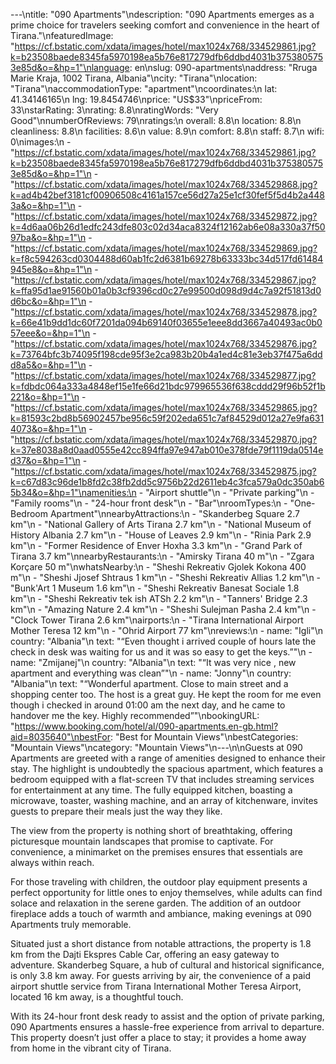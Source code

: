 ---\ntitle: "090 Apartments"\ndescription: "090 Apartments emerges as a prime choice for travelers seeking comfort and convenience in the heart of Tirana."\nfeaturedImage: "https://cf.bstatic.com/xdata/images/hotel/max1024x768/334529861.jpg?k=b23508baede8345fa5970198ea5b76e817279dfb6ddbd4031b3753805753e85d&o=&hp=1"\nlanguage: en\nslug: 090-apartments\naddress: "Rruga Marie Kraja, 1002 Tirana, Albania"\ncity: "Tirana"\nlocation: "Tirana"\naccommodationType: "apartment"\ncoordinates:\n  lat: 41.34146165\n  lng: 19.8454746\nprice: "US$33"\npriceFrom: 33\nstarRating: 3\nrating: 8.8\nratingWords: "Very Good"\nnumberOfReviews: 79\nratings:\n  overall: 8.8\n  location: 8.8\n  cleanliness: 8.8\n  facilities: 8.6\n  value: 8.9\n  comfort: 8.8\n  staff: 8.7\n  wifi: 0\nimages:\n  - "https://cf.bstatic.com/xdata/images/hotel/max1024x768/334529861.jpg?k=b23508baede8345fa5970198ea5b76e817279dfb6ddbd4031b3753805753e85d&o=&hp=1"\n  - "https://cf.bstatic.com/xdata/images/hotel/max1024x768/334529868.jpg?k=ad4b42bef3181cf00906508c4161a157ce56d27a25e1cf30fef5f5d4b2a4483a&o=&hp=1"\n  - "https://cf.bstatic.com/xdata/images/hotel/max1024x768/334529872.jpg?k=4d6aa06b26d1edfc243dfe803c02d34aca8324f12162ab6e08a330a37f5097ba&o=&hp=1"\n  - "https://cf.bstatic.com/xdata/images/hotel/max1024x768/334529869.jpg?k=f8c594263cd0304488d60ab1fc2d6381b69278b63333bc34d517fd61484945e8&o=&hp=1"\n  - "https://cf.bstatic.com/xdata/images/hotel/max1024x768/334529867.jpg?k=ffa95d1ae91560b01a0b3cf9396cd0c27e99500d098d9d4c7a92f51813d0d6bc&o=&hp=1"\n  - "https://cf.bstatic.com/xdata/images/hotel/max1024x768/334529878.jpg?k=66e41b9dd1dc60f7201da094b69140f03655e1eee8dd3667a40493ac0b057eee&o=&hp=1"\n  - "https://cf.bstatic.com/xdata/images/hotel/max1024x768/334529876.jpg?k=73764bfc3b74095f198cde95f3e2ca983b20b4a1ed4c81e3eb37f475a6ddd8a5&o=&hp=1"\n  - "https://cf.bstatic.com/xdata/images/hotel/max1024x768/334529877.jpg?k=fdbdc064a333a4848ef15e1fe66d21bdc979965536f638cddd29f96b52f1b221&o=&hp=1"\n  - "https://cf.bstatic.com/xdata/images/hotel/max1024x768/334529865.jpg?k=81593c2bd8b56902457be956c59f202eda651c7af84529d012a27e9fa6314073&o=&hp=1"\n  - "https://cf.bstatic.com/xdata/images/hotel/max1024x768/334529870.jpg?k=37e8038a8d0aad0555e42cc894ffa97e947ab010e378fde79f1119da0514ed37&o=&hp=1"\n  - "https://cf.bstatic.com/xdata/images/hotel/max1024x768/334529875.jpg?k=c67d83c96de1b8fd2c38fb2dd5c9756b22d2611eb4c3fca579a0dc350ab65b34&o=&hp=1"\namenities:\n  - "Airport shuttle"\n  - "Private parking"\n  - "Family rooms"\n  - "24-hour front desk"\n  - "Bar"\nroomTypes:\n  - "One-Bedroom Apartment"\nnearbyAttractions:\n  - "Skanderbeg Square 2.7 km"\n  - "National Gallery of Arts Tirana 2.7 km"\n  - "National Museum of History Albania 2.7 km"\n  - "House of Leaves 2.9 km"\n  - "Rinia Park 2.9 km"\n  - "Former Residence of Enver Hoxha 3.3 km"\n  - "Grand Park of Tirana 3.7 km"\nnearbyRestaurants:\n  - "Amirsky Tirana 40 m"\n  - "Zgara Korçare 50 m"\nwhatsNearby:\n  - "Sheshi Rekreativ Gjolek Kokona 400 m"\n  - "Sheshi Jjosef Shtraus 1 km"\n  - "Sheshi Rekreativ Allias 1.2 km"\n  - "Bunk'Art 1 Museum 1.6 km"\n  - "Sheshi Rekreativ Banesat Sociale 1.8 km"\n  - "Sheshi Rekreativ tek ish ATSh 2.2 km"\n  - "Tanners' Bridge 2.3 km"\n  - "Amazing Nature 2.4 km"\n  - "Sheshi Sulejman Pasha 2.4 km"\n  - "Clock Tower Tirana 2.6 km"\nairports:\n  - "Tirana International Airport Mother Teresa 12 km"\n  - "Ohrid Airport 77 km"\nreviews:\n  - name: "Igli"\n    country: "Albania"\n    text: "“Even thought i arrived couple of hours late the check in desk was waiting for us and it was so easy to get the keys.”"\n  - name: "Zmijanej"\n    country: "Albania"\n    text: "“It was very nice , new apartment and everything was clean”"\n  - name: "Jonny"\n    country: "Albania"\n    text: "“Wonderful apartment. Close to main street and a shopping center too. The host is a great guy. He kept the room for me even though i checked in around 01:00 am the next day, and he came to handover me the key. Highly recommended”"\nbookingURL: "https://www.booking.com/hotel/al/090-apartments.en-gb.html?aid=8035640"\nbestFor: "Best for Mountain Views"\nbestCategories: "Mountain Views"\ncategory: "Mountain Views"\n---\n\nGuests at 090 Apartments are greeted with a range of amenities designed to enhance their stay. The highlight is undoubtedly the spacious apartment, which features a bedroom equipped with a flat-screen TV that includes streaming services for entertainment at any time. The fully equipped kitchen, boasting a microwave, toaster, washing machine, and an array of kitchenware, invites guests to prepare their meals just the way they like.

The view from the property is nothing short of breathtaking, offering picturesque mountain landscapes that promise to captivate. For convenience, a minimarket on the premises ensures that essentials are always within reach.

For those traveling with children, the outdoor play equipment presents a perfect opportunity for little ones to enjoy themselves, while adults can find solace and relaxation in the serene garden. The addition of an outdoor fireplace adds a touch of warmth and ambiance, making evenings at 090 Apartments truly memorable.

Situated just a short distance from notable attractions, the property is 1.8 km from the Dajti Ekspres Cable Car, offering an easy gateway to adventure. Skanderbeg Square, a hub of cultural and historical significance, is only 3.8 km away. For guests arriving by air, the convenience of a paid airport shuttle service from Tirana International Mother Teresa Airport, located 16 km away, is a thoughtful touch.

With its 24-hour front desk ready to assist and the option of private parking, 090 Apartments ensures a hassle-free experience from arrival to departure. This property doesn’t just offer a place to stay; it provides a home away from home in the vibrant city of Tirana.